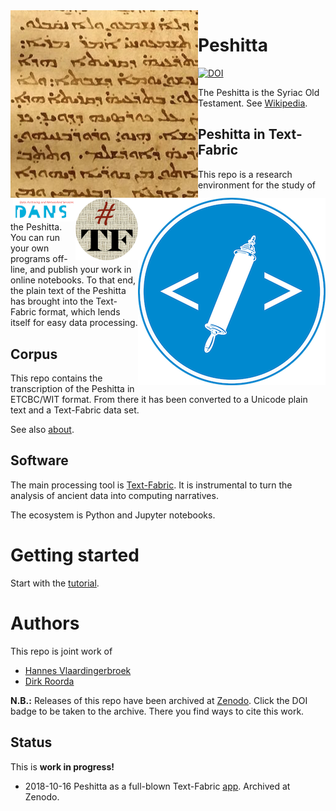 <div>
<img src="docs/images/logo.png" align="left" width="300"/>
<img src="docs/images/etcbc.png" align="right" width="300"/>
<img src="docs/images/tf.png" align="right" width="100"/>
<img src="docs/images/dans.png" align="right" width="100"/>
</div>

Peshitta
========

[![DOI](https://zenodo.org/badge/153227276.svg)](https://doi.org/10.5281/zenodo.1463676)

The Peshitta is the Syriac Old Testament.
See [Wikipedia](https://en.wikipedia.org/wiki/Peshitta).

Peshitta in Text-Fabric
--------------------------------------

This repo is a research environment for the study of the Peshitta.
You can run your own programs off-line, and publish your work in online notebooks.
To that end, the plain text of the Peshitta has brought into the Text-Fabric format,
which lends itself for easy data processing.

Corpus
------

This repo contains the transcription of the Peshitta in ETCBC/WIT format.
From there it has been converted to a Unicode plain text and a Text-Fabric
data set.

See also [about](docs/about.md).

Software
--------

The main processing tool is [Text-Fabric](docs/textfabric.md). It is instrumental to
turn the analysis of ancient data into computing narratives.

The ecosystem is Python and Jupyter notebooks.

Getting started
===============

Start with the
[tutorial](http://nbviewer.jupyter.org/github/etcbc/peshitta/blob/master/tutorial/start.ipynb).

Authors
=======

This repo is joint work of

*   [Hannes Vlaardingerbroek](https://leidenuniv.academia.edu/hvlaardingerbroek)
*   [Dirk Roorda](https://www.linkedin.com/in/dirkroorda/)

**N.B.:** Releases of this repo have been archived at [Zenodo](https://zenodo.org).
Click the DOI badge to be taken to the archive. There you find ways to cite this work.

Status
------

This is **work in progress!**

*   2018-10-16 Peshitta as a full-blown Text-Fabric [app](https://dans-labs.github.io/text-fabric/Api/Apps/).
    Archived at Zenodo.
